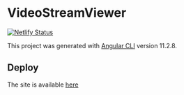 # VideoStreamViewer

[![Netlify Status](https://api.netlify.com/api/v1/badges/d27fa5a1-c8a5-4c10-ab2f-2c8765a40dec/deploy-status)](https://app.netlify.com/sites/objective-mclean-9a0f3e/deploys)

This project was generated with [Angular CLI](https://github.com/angular/angular-cli) version 11.2.8.

## Deploy

The site is available [here](https://app.netlify.com/sites/objective-mclean-9a0f3e/overview)
